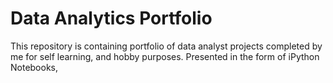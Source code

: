 # Data Analytics Portfolio
This repository is containing portfolio of data analyst projects completed by me for self learning, and hobby purposes. Presented in the form of iPython Notebooks, 
